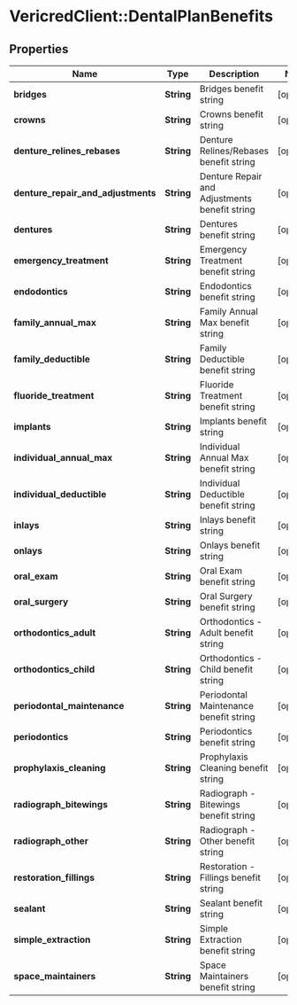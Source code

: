 # VericredClient::DentalPlanBenefits

## Properties
Name | Type | Description | Notes
------------ | ------------- | ------------- | -------------
**bridges** | **String** | Bridges benefit string | [optional] 
**crowns** | **String** | Crowns benefit string | [optional] 
**denture_relines_rebases** | **String** | Denture Relines/Rebases benefit string | [optional] 
**denture_repair_and_adjustments** | **String** | Denture Repair and Adjustments benefit string | [optional] 
**dentures** | **String** | Dentures benefit string | [optional] 
**emergency_treatment** | **String** | Emergency Treatment benefit string | [optional] 
**endodontics** | **String** | Endodontics benefit string | [optional] 
**family_annual_max** | **String** | Family Annual Max benefit string | [optional] 
**family_deductible** | **String** | Family Deductible benefit string | [optional] 
**fluoride_treatment** | **String** | Fluoride Treatment benefit string | [optional] 
**implants** | **String** | Implants benefit string | [optional] 
**individual_annual_max** | **String** | Individual Annual Max benefit string | [optional] 
**individual_deductible** | **String** | Individual Deductible benefit string | [optional] 
**inlays** | **String** | Inlays benefit string | [optional] 
**onlays** | **String** | Onlays benefit string | [optional] 
**oral_exam** | **String** | Oral Exam benefit string | [optional] 
**oral_surgery** | **String** | Oral Surgery benefit string | [optional] 
**orthodontics_adult** | **String** | Orthodontics - Adult benefit string | [optional] 
**orthodontics_child** | **String** | Orthodontics - Child benefit string | [optional] 
**periodontal_maintenance** | **String** | Periodontal Maintenance benefit string | [optional] 
**periodontics** | **String** | Periodontics benefit string | [optional] 
**prophylaxis_cleaning** | **String** | Prophylaxis Cleaning benefit string | [optional] 
**radiograph_bitewings** | **String** | Radiograph - Bitewings benefit string | [optional] 
**radiograph_other** | **String** | Radiograph - Other benefit string | [optional] 
**restoration_fillings** | **String** | Restoration - Fillings benefit string | [optional] 
**sealant** | **String** | Sealant benefit string | [optional] 
**simple_extraction** | **String** | Simple Extraction benefit string | [optional] 
**space_maintainers** | **String** | Space Maintainers benefit string | [optional] 


